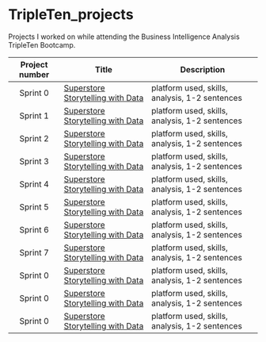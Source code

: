# TripleTen_projects
Projects I worked on while attending the Business Intelligence Analysis TripleTen Bootcamp.


| Project number | Title | Description |
| :----------: | ----------- | ----------- |
| Sprint 0 | [Superstore Storytelling with Data](https://github.com/Jord2285/TripleTen_projects/edit/main/README.md) | platform used, skills, analysis, 1-2 sentences |
| Sprint 1 | [Superstore Storytelling with Data](https://github.com/Jord2285/TripleTen_projects/edit/main/README.md) | platform used, skills, analysis, 1-2 sentences |
| Sprint 2 | [Superstore Storytelling with Data](https://github.com/Jord2285/TripleTen_projects/edit/main/README.md) | platform used, skills, analysis, 1-2 sentences |
| Sprint 3 | [Superstore Storytelling with Data](https://github.com/Jord2285/TripleTen_projects/edit/main/README.md) | platform used, skills, analysis, 1-2 sentences |
| Sprint 4 | [Superstore Storytelling with Data](https://github.com/Jord2285/TripleTen_projects/edit/main/README.md) | platform used, skills, analysis, 1-2 sentences |
| Sprint 5 | [Superstore Storytelling with Data](https://github.com/Jord2285/TripleTen_projects/edit/main/README.md) | platform used, skills, analysis, 1-2 sentences |
| Sprint 6 | [Superstore Storytelling with Data](https://github.com/Jord2285/TripleTen_projects/edit/main/README.md) | platform used, skills, analysis, 1-2 sentences |
| Sprint 7 | [Superstore Storytelling with Data](https://github.com/Jord2285/TripleTen_projects/edit/main/README.md) | platform used, skills, analysis, 1-2 sentences |
| Sprint 0 | [Superstore Storytelling with Data](https://github.com/Jord2285/TripleTen_projects/edit/main/README.md) | platform used, skills, analysis, 1-2 sentences |
| Sprint 0 | [Superstore Storytelling with Data](https://github.com/Jord2285/TripleTen_projects/edit/main/README.md) | platform used, skills, analysis, 1-2 sentences |
| Sprint 0 | [Superstore Storytelling with Data](https://github.com/Jord2285/TripleTen_projects/edit/main/README.md) | platform used, skills, analysis, 1-2 sentences |

